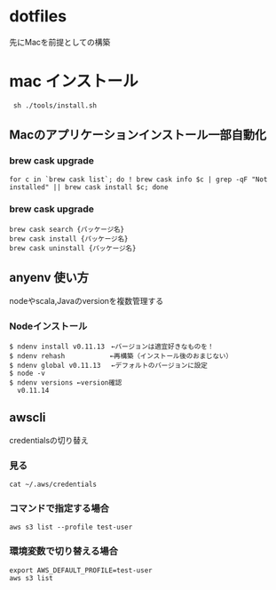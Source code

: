 # dotfiles
先にMacを前提としての構築

# mac インストール
```
 sh ./tools/install.sh
```


## Macのアプリケーションインストール一部自動化

### brew cask upgrade
```
for c in `brew cask list`; do ! brew cask info $c | grep -qF "Not installed" || brew cask install $c; done
```
### brew cask upgrade
```
brew cask search {パッケージ名}
brew cask install {パッケージ名}
brew cask uninstall {パッケージ名}
```


## anyenv 使い方
nodeやscala,Javaのversionを複数管理する

### Nodeインストール
```
$ ndenv install v0.11.13　←バージョンは適宜好きなものを！
$ ndenv rehash　　　　　   ←再構築（インストール後のおまじない）
$ ndenv global v0.11.13　 ←デフォルトのバージョンに設定
$ node -v
$ ndenv versions ←version確認
  v0.11.14
```

## awscli
credentialsの切り替え

### 見る
```
cat ~/.aws/credentials 
```

### コマンドで指定する場合
```
aws s3 list --profile test-user
```

### 環境変数で切り替える場合
```
export AWS_DEFAULT_PROFILE=test-user
aws s3 list
```

